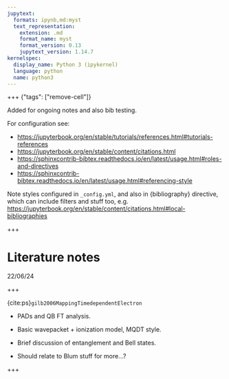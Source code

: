 ```yaml
---
jupytext:
  formats: ipynb,md:myst
  text_representation:
    extension: .md
    format_name: myst
    format_version: 0.13
    jupytext_version: 1.14.7
kernelspec:
  display_name: Python 3 (ipykernel)
  language: python
  name: python3
---
```


+++ {"tags": ["remove-cell"]}

Added for ongoing notes and also bib testing.

For configuration see:

- https://jupyterbook.org/en/stable/tutorials/references.html#tutorials-references
- https://jupyterbook.org/en/stable/content/citations.html
- https://sphinxcontrib-bibtex.readthedocs.io/en/latest/usage.html#roles-and-directives
- https://sphinxcontrib-bibtex.readthedocs.io/en/latest/usage.html#referencing-style

Note styles configured in `_config.yml`, and also in {bibliography} directive, which can include filters and stuff too, e.g. https://jupyterbook.org/en/stable/content/citations.html#local-bibliographies

+++

# Literature notes
22/06/24

+++

{cite:ps}`gilb2006MappingTimedependentElectron`

- PADs and QB FT analysis.
    
- Basic wavepacket + ionization model, MQDT style.
    
- Brief discussion of entanglement and Bell states.
    
- Should relate to Blum stuff for more…?


+++

```{bibliography}
```

```{code-cell} ipython3

```
